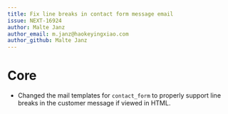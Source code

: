 ```yaml
---
title: Fix line breaks in contact form message email
issue: NEXT-16924
author: Malte Janz
author_email: m.janz@haokeyingxiao.com 
author_github: Malte Janz
---
```

# Core
* Changed the mail templates for `contact_form` to properly support line breaks in the customer message if viewed in HTML.
